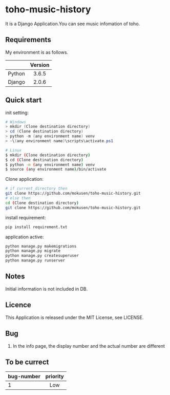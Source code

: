 # toho-music-history
It is a Django Application.You can see music infomation of toho.

## Requirements
My environment is as follows.

|        | Version |
| :----: | :-----: |
| Python |  3.6.5  |
| Django |  2.0.6  |

## Quick start
init setting:
~~~PowerShell
# Windows
> mkdir (Clone destination directory)
> cd (Clone destination directory)
> python -m (any environment name) venv
> ~\(any environment name)\scripts\activate.ps1
~~~
~~~bash
# Linux
$ mkdir (Clone destination directory)
$ cd (Clone destination directory)
$ python -m (any environment name) venv
$ source (any environment name)/bin/activate
~~~
Clone application:
~~~bash
# if current_directory then
git clone https://github.com/mokusen/toho-music-history.git
# else then
cd (Clone destination directory)
git clone https://github.com/mokusen/toho-music-history.git
~~~
install requirement:
~~~bash
pip install requirement.txt
~~~
application active:
~~~bash
python manage.py makemigrations
python manage.py migrate
python manage.py createsuperuser
python manage.py runserver
~~~
## Notes
Initial information is not included in DB.
## Licence
This Application is released under the MIT License, see LICENSE.
## Bug
1. In the info page, the display number and the actual number are different
## To be currect
| bug-number | priority |
| :--------- | :------: |
| 1          |   Low    |